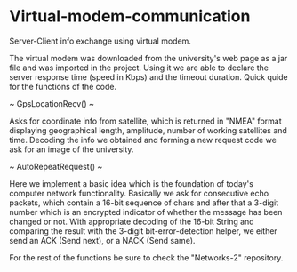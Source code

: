 # Virtual-modem-communication
Server-Client info exchange using virtual modem.

The virtual modem was downloaded from the university's web page as a jar file and was imported in the project.
Using it we are able to declare the server response time (speed in Kbps) and the timeout duration. Quick quide 
for the functions of the code.

~ GpsLocationRecv() ~

Asks for coordinate info from satellite, which is returned in "NMEA" format displaying geographical length, amplitude,
number of working satellites and time. Decoding the info we obtained and forming a new request code we ask for an image of 
the university.

~ AutoRepeatRequest() ~

Here we implement a basic idea which is the foundation of today's computer network functionality. Basically we ask for
consecutive echo packets, which contain a 16-bit sequence of chars and after that a 3-digit number which is an encrypted
indicator of whether the message has been changed or not. With appropriate decoding of the 16-bit String and comparing
the result with the 3-digit bit-error-detection helper, we either send an ACK (Send next), or a NACK (Send same).

For the rest of the functions be sure to check the "Networks-2" repository.
